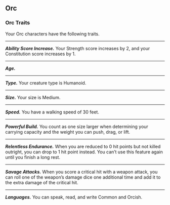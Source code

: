 ## Orc


### Orc Traits
Your Orc characters have the following traits.
___
***Ability Score Increase.***
Your Strength score increases by 2, and your Constitution score increases by 1.
___
***Age.***

___
***Type.***
Your creature type is Humanoid.
___
***Size.***
Your size is Medium.
___
***Speed.***
You have a walking speed of 30 feet.
___
***Powerful Build.*** You count as one size larger when determining your carrying capacity and the weight you can push, drag, or lift.
___
***Relentless Endurance.***
When you are reduced to 0 hit points but not killed outright, you can drop to 1 hit point instead. You can’t use this feature again until you finish a long rest.
___
***Savage Attacks.***
When you score a critical hit with a weapon attack, you can roll one of the weapon’s damage dice one additional time and add it to the extra damage of the critical hit.
___
***Languages.***
You can speak, read, and write Common and Orcish.